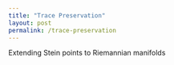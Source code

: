 ```yaml
---
title: "Trace Preservation"
layout: post
permalink: /trace-preservation
---
```


Extending Stein points to Riemannian manifolds 
<!--more-->